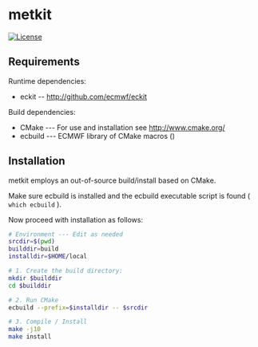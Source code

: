 metkit
======

[![License](https://img.shields.io/badge/License-Apache%202.0-blue.svg)](https://github.com/ecmwf/eckit/blob/develop/LICENSE)

Requirements
------------

Runtime dependencies:

- eckit -- http://github.com/ecmwf/eckit

Build dependencies:

- CMake --- For use and installation see http://www.cmake.org/
- ecbuild --- ECMWF library of CMake macros ()

Installation
------------

metkit employs an out-of-source build/install based on CMake.

Make sure ecbuild is installed and the ecbuild executable script is found ( `which ecbuild` ).

Now proceed with installation as follows:

```bash
# Environment --- Edit as needed
srcdir=$(pwd)
builddir=build
installdir=$HOME/local

# 1. Create the build directory:
mkdir $builddir
cd $builddir

# 2. Run CMake
ecbuild --prefix=$installdir -- $srcdir

# 3. Compile / Install
make -j10
make install
```
